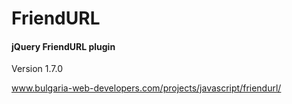 # FriendURL

#### jQuery FriendURL plugin

Version 1.7.0

www.bulgaria-web-developers.com/projects/javascript/friendurl/
